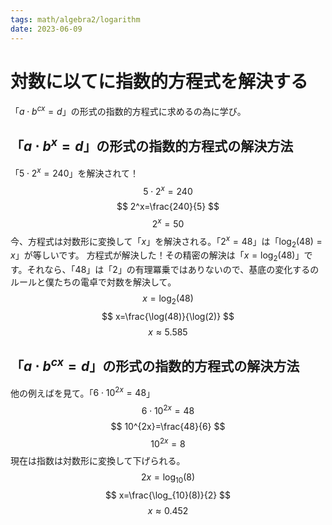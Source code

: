```yaml
---
tags: math/algebra2/logarithm
date: 2023-06-09
---
```

# 対数に以てに指数的方程式を解決する
「$a \cdot b^{cx}=d$」の形式の指数的方程式に求めるの為に学び。
## 「$a \cdot b^x=d$」の形式の指数的方程式の解決方法
「$5 \cdot 2^x=240$」を解決されて！
$$
5 \cdot 2^x=240
$$
$$
2^x=\frac{240}{5}
$$
$$
2^x=50
$$
今、方程式は対数形に変換して「$x$」を解決される。「$2^x=48$」は「$\log_{2}(48)=x$」が等しいです。
方程式が解決した！その精密の解決は「$x=\log_{2}(48)$」です。それなら、「$48$」は「$2$」の有理冪乗ではありないので、基底の変化するのルールと僕たちの電卓で対数を解決して。
$$
x=\log_{2}(48)
$$
$$
x=\frac{\log(48)}{\log(2)}
$$
$$
x\approx5.585
$$
## 「$a \cdot b^{cx}=d$」の形式の指数的方程式の解決方法
他の例えばを見て。「$6\cdot10^{2x}=48$」
$$
6\cdot10^{2x}=48
$$
$$
10^{2x}=\frac{48}{6}
$$
$$
10^{2x}=8
$$
現在は指数は対数形に変換して下げられる。
$$
2x=\log_{10}(8)
$$
$$
x=\frac{\log_{10}(8)}{2}
$$
$$
x\approx0.452
$$
